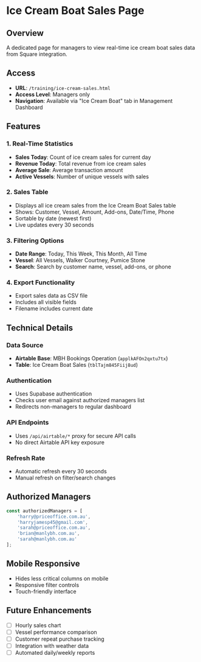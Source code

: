 # Ice Cream Boat Sales Page

## Overview
A dedicated page for managers to view real-time ice cream boat sales data from Square integration.

## Access
- **URL**: `/training/ice-cream-sales.html`
- **Access Level**: Managers only
- **Navigation**: Available via "Ice Cream Boat" tab in Management Dashboard

## Features

### 1. Real-Time Statistics
- **Sales Today**: Count of ice cream sales for current day
- **Revenue Today**: Total revenue from ice cream sales
- **Average Sale**: Average transaction amount
- **Active Vessels**: Number of unique vessels with sales

### 2. Sales Table
- Displays all ice cream sales from the Ice Cream Boat Sales table
- Shows: Customer, Vessel, Amount, Add-ons, Date/Time, Phone
- Sortable by date (newest first)
- Live updates every 30 seconds

### 3. Filtering Options
- **Date Range**: Today, This Week, This Month, All Time
- **Vessel**: All Vessels, Walker Courtney, Pumice Stone
- **Search**: Search by customer name, vessel, add-ons, or phone

### 4. Export Functionality
- Export sales data as CSV file
- Includes all visible fields
- Filename includes current date

## Technical Details

### Data Source
- **Airtable Base**: MBH Bookings Operation (`applkAFOn2qxtu7tx`)
- **Table**: Ice Cream Boat Sales (`tblTajm845Fiij8ud`)

### Authentication
- Uses Supabase authentication
- Checks user email against authorized managers list
- Redirects non-managers to regular dashboard

### API Endpoints
- Uses `/api/airtable/*` proxy for secure API calls
- No direct Airtable API key exposure

### Refresh Rate
- Automatic refresh every 30 seconds
- Manual refresh on filter/search changes

## Authorized Managers
```javascript
const authorizedManagers = [
    'harry@priceoffice.com.au',
    'harryjamesp45@gmail.com',
    'sarah@priceoffice.com.au',
    'brian@manlybh.com.au',
    'sarah@manlybh.com.au'
];
```

## Mobile Responsive
- Hides less critical columns on mobile
- Responsive filter controls
- Touch-friendly interface

## Future Enhancements
- [ ] Hourly sales chart
- [ ] Vessel performance comparison
- [ ] Customer repeat purchase tracking
- [ ] Integration with weather data
- [ ] Automated daily/weekly reports
